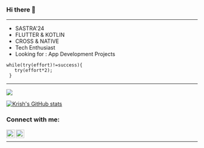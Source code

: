 ### Hi there 👋

---

- SASTRA'24
- FLUTTER & KOTLIN
- CROSS & NATIVE
- Tech Enthusiast
- Looking for : App Development Projects
```
while(try(effort)!=success){
   try(effort*2);
 }
```
---
<img align="center" src="https://github-readme-stats.vercel.app/api/top-langs/?username=krish-dev-7&theme=dark&layout=compact" />

 [![Krish's GitHub stats](https://github-readme-stats.vercel.app/api?username=krish-dev-7&&show_icons=true_color=ff0202&theme=algolia)](https://github.com/krish-dev-7/github-readme-stats)
 
 ### Connect with me:


[<img align="left" alt="codeSTACKr | LinkedIn" width="22px" src="https://cdn.jsdelivr.net/npm/simple-icons@v3/icons/linkedin.svg" />][linkedin]
[<img align="left" alt="codeSTACKr | Instagram" width="22px" src="https://cdn.jsdelivr.net/npm/simple-icons@v3/icons/instagram.svg" />][instagram]

<br />

---




[instagram]: https://www.instagram.com/_.krisxh._/
[linkedin]: https://www.linkedin.com/in/krishna-sundar-135938210/
